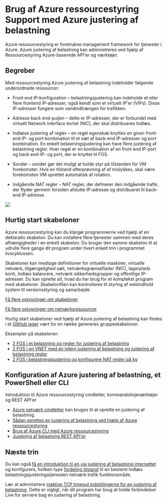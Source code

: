 <properties
   pageTitle="Azure ressourcestyring support til justering af belastning | Microsoft Azure "
   description="Bruge powershell til justering af belastning med Azure ressourcestyring. Brug af skabeloner til justering af belastning"
   services="load-balancer"
   documentationCenter="na"
   authors="sdwheeler"
   manager="carmonm"
   editor="tysonn" />
<tags
   ms.service="load-balancer"
   ms.devlang="na"
   ms.topic="article"
   ms.tgt_pltfrm="na"
   ms.workload="infrastructure-services"
   ms.date="10/24/2016"
   ms.author="sewhee" />


# <a name="using-azure-resource-manager-support-with-azure-load-balancer"></a>Brug af Azure ressourcestyring Support med Azure justering af belastning

Azure ressourcestyring er foretrukne management framework for tjenester i Azure. Azure justering af belastning kan administreres ved hjælp af Ressourcestyring Azure-baserede API'er og værktøjer.

## <a name="concepts"></a>Begreber

Med ressourcestyring Azure justering af belastning indeholder følgende underordnede ressourcer:

- Front end IP-konfiguration – belastningsjustering kan indeholde et eller flere frontend IP-adresser, også kendt som et virtuelt IP'er (VIPs). Disse IP-adresser fungere som vandindtrængen for trafikken.

- Adresse back end-puljen – dette er IP-adresser, der er forbundet med virtuelt Network Interface kortet (NIC), der skal distribueres Indlæs.

- Indlæse justering af regler – en regel egenskab knyttes en given front-end IP- og port kombination til et sæt af back-end IP-adresser og port kombination. En enkelt belastningsjustering kan have flere justering af belastning regler. Hver regel er en kombination af en front end IP-port og back end-IP- og port, der er knyttet til FOS.

- Sonder – sonder gør det muligt at holde styr på tilstanden for VM forekomster. Hvis en tilstand efterprøvning af af mislykkes, skal være forekomsten VM oprettet automatisk af rotation.

- Indgående NAT regler – NAT regler, der definerer den indgående trafik, der flyder gennem forsiden afslutte IP-adresse og distribueret til back-end IP-adresse.

![](./media/load-balancer-arm/load-balancer-arm.png)

## <a name="quickstart-templates"></a>Hurtig start skabeloner

Azure ressourcestyring kan du klargør programmerne ved hjælp af en deklarativ skabelon. Du kan installere flere tjenester sammen med deres afhængigheder i en enkelt skabelon. Du bruger den samme skabelon til at udrulle flere gange dit program under hvert enkelt trin i programmet livscyklussen.

Skabeloner kan medtage definitioner for virtuelle maskiner, virtuelle netværk, tilgængelighed sæt, netværksgrænseflader (NIC), lagerplads konti, Indlæs balancere, netværk sikkerhedsgrupper og offentlige IP-adresser. Du kan oprette alt, hvad du har brug for et komplekst program med skabeloner. Skabelonfilen kan kontrolleres til styring af webindhold system til versionsstyring og samarbejde.

[Få flere oplysninger om skabeloner](http://go.microsoft.com/fwlink/?LinkId=544798)

[Få flere oplysninger om netværksressourcer](../virtual-network/resource-groups-networking.md)

Hurtig start skabeloner ved hjælp af Azure justering af belastning kan findes i et [GitHub lager](https://github.com/Azure/azure-quickstart-templates) vært for en række genereres gruppeskabeloner.

Eksempler på skabeloner:

- [2 FOS i et belastning og regler for justering af belastning](http://go.microsoft.com/fwlink/?LinkId=544799)
- [2 FOS i en VNET med en intern justering af belastning og justering af belastning regler](http://go.microsoft.com/fwlink/?LinkId=544800)
- [2 FOS i belastningsjustering og konfigurere NAT regler på kg](http://go.microsoft.com/fwlink/?LinkId=544801)


## <a name="setting-up-azure-load-balancer-with-a-powershell-or-cli"></a>Konfiguration af Azure justering af belastning, et PowerShell eller CLI

Introduktion til Azure ressourcestyring cmdletter, kommandolinjeværktøjer og REST API'er

- [Azure netværk cmdletter](https://msdn.microsoft.com/library/azure/mt163510.aspx) kan bruges til at oprette en justering af belastning.
- [Sådan oprettes en justering af belastning ved hjælp af Azure ressourcestyring](load-balancer-get-started-ilb-arm-ps.md)
- [Brug af Azure CLI med Azure ressourcestyring](../xplat-cli-azure-resource-manager.md)
- [Justering af belastning REST API'er](https://msdn.microsoft.com/library/azure/mt163651.aspx)


## <a name="next-steps"></a>Næste trin

Du kan også [få en introduktion til en via justering af belastning internettet](load-balancer-get-started-internet-arm-ps.md) og konfigurere, hvilken type [fordeling tilstand](load-balancer-distribution-mode.md) til en bestemt Indlæs belastningsjusteringstjenesten netværk trafik funktionsmåde.

Lær at administrere [inaktive TCP timeout indstillingerne for en justering af belastning](load-balancer-tcp-idle-timeout.md). Dette er vigtigt, når dit program har brug at holde forbindelser Live for servere bag en justering af belastning.
